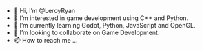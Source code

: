 - 👋 Hi, I’m @LeroyRyan
- 👀 I’m interested in game development using C++ and Python.
- 🌱 I’m currently learning Godot, Python, JavaScript and OpenGL. 
- 💞️ I’m looking to collaborate on Game Development. 
- 📫 How to reach me ...

<!---
LeroyRyan/LeroyRyan is a ✨ special ✨ repository because its `README.md` (this file) appears on your GitHub profile.
You can click the Preview link to take a look at your changes.
--->
